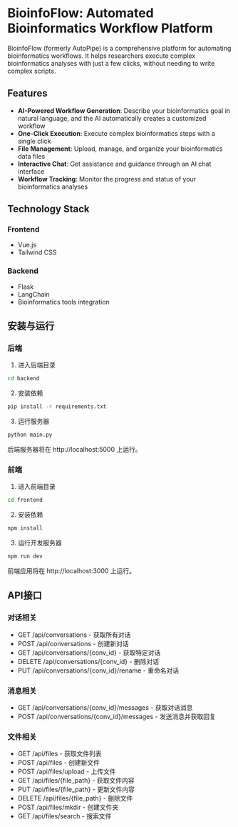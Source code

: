 # BioinfoFlow: Automated Bioinformatics Workflow Platform

BioinfoFlow (formerly AutoPipe) is a comprehensive platform for automating bioinformatics workflows. It helps researchers execute complex bioinformatics analyses with just a few clicks, without needing to write complex scripts.

## Features

- **AI-Powered Workflow Generation**: Describe your bioinformatics goal in natural language, and the AI automatically creates a customized workflow
- **One-Click Execution**: Execute complex bioinformatics steps with a single click
- **File Management**: Upload, manage, and organize your bioinformatics data files
- **Interactive Chat**: Get assistance and guidance through an AI chat interface
- **Workflow Tracking**: Monitor the progress and status of your bioinformatics analyses

## Technology Stack

### Frontend
- Vue.js
- Tailwind CSS

### Backend
- Flask
- LangChain
- Bioinformatics tools integration

## 安装与运行

### 后端

1. 进入后端目录
```bash
cd backend
```

2. 安装依赖
```bash
pip install -r requirements.txt
```

3. 运行服务器
```bash
python main.py
```

后端服务器将在 http://localhost:5000 上运行。

### 前端

1. 进入前端目录
```bash
cd frontend
```

2. 安装依赖
```bash
npm install
```

3. 运行开发服务器
```bash
npm run dev
```

前端应用将在 http://localhost:3000 上运行。

## API接口

### 对话相关

- GET /api/conversations - 获取所有对话
- POST /api/conversations - 创建新对话
- GET /api/conversations/{conv_id} - 获取特定对话
- DELETE /api/conversations/{conv_id} - 删除对话
- PUT /api/conversations/{conv_id}/rename - 重命名对话

### 消息相关

- GET /api/conversations/{conv_id}/messages - 获取对话消息
- POST /api/conversations/{conv_id}/messages - 发送消息并获取回复

### 文件相关

- GET /api/files - 获取文件列表
- POST /api/files - 创建新文件
- POST /api/files/upload - 上传文件
- GET /api/files/{file_path} - 获取文件内容
- PUT /api/files/{file_path} - 更新文件内容
- DELETE /api/files/{file_path} - 删除文件
- POST /api/files/mkdir - 创建文件夹
- GET /api/files/search - 搜索文件 